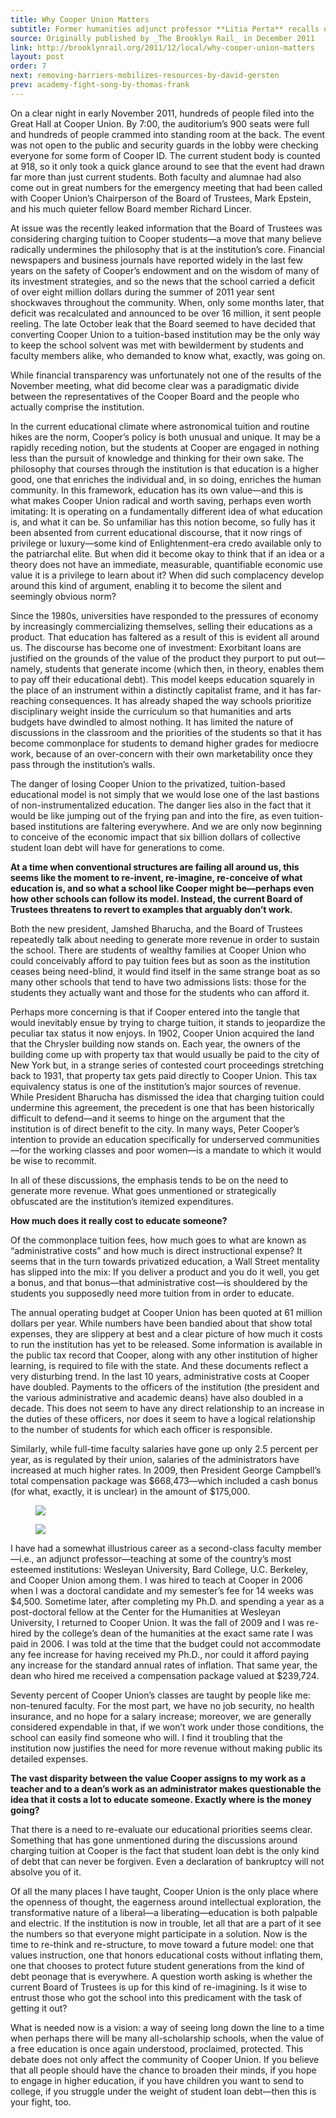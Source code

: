 ```yaml
---
title: Why Cooper Union Matters
subtitle: Former humanities adjunct professor **Litia Perta** recalls one of the first community summits following the announcement of Cooper's financial problems.
source: Originally published by _The Brooklyn Rail_ in December 2011
link: http://brooklynrail.org/2011/12/local/why-cooper-union-matters
layout: post
order: 7
next: removing-barriers-mobilizes-resources-by-david-gersten
prev: academy-fight-song-by-thomas-frank
---
```

On a clear night in early November 2011, hundreds of people filed into the Great Hall at Cooper Union. By 7:00, the auditorium’s 900 seats were full and hundreds of people crammed into standing room at the back. The event was not open to the public and security guards in the lobby were checking everyone for some form of Cooper ID. The current student body is counted at 918, so it only took a quick glance around to see that the event had drawn far more than just current students. Both faculty and alumnae had also come out in great numbers for the emergency meeting that had been called with Cooper Union’s Chairperson of the Board of Trustees, Mark Epstein, and his much quieter fellow Board member Richard Lincer.

At issue was the recently leaked information that the Board of Trustees was considering charging tuition to Cooper students—a move that many believe radically undermines the philosophy that is at the institution’s core. Financial newspapers and business journals have reported widely in the last few years on the safety of Cooper’s endowment and on the wisdom of many of its investment strategies, and so the news that the school carried a deficit of over eight million dollars during the summer of 2011 year sent shockwaves throughout the community. When, only some months later, that deficit was recalculated and announced to be over 16 million, it sent people reeling. The late October leak that the Board seemed to have decided that converting Cooper Union to a tuition-based institution may be the only way to keep the school solvent was met with bewilderment by students and faculty members alike, who demanded to know what, exactly, was going on.

While financial transparency was unfortunately not one of the results of the November meeting, what did become clear was a paradigmatic divide between the representatives of the Cooper Board and the people who actually comprise the institution. 

In the current educational climate where astronomical tuition and routine hikes are the norm, Cooper’s policy is both unusual and unique. It may be a rapidly receding notion, but the students at Cooper are engaged in nothing less than the pursuit of knowledge and thinking for their own sake. The philosophy that courses through the institution is that education is a higher good, one that enriches the individual and, in so doing, enriches the human community. In this framework, education has its own value—and this is what makes Cooper Union radical and worth saving, perhaps even worth imitating: It is operating on a fundamentally different idea of what education is, and what it can be. So unfamiliar has this notion become, so fully has it been absented from current educational discourse, that it now rings of privilege or luxury—some kind of Enlightenment-era credo available only to the patriarchal elite. But when did it become okay to think that if an idea or a theory does not have an immediate, measurable, quantifiable economic use value it is a privilege to learn about it? When did such complacency develop around this kind of argument, enabling it to become the silent and seemingly obvious norm?

Since the 1980s, universities have responded to the pressures of economy by increasingly commercializing themselves, selling their educations as a product. That education has faltered as a result of this is evident all around us. The discourse has become one of investment: Exorbitant loans are justified on the grounds of the value of the product they purport to put out—namely, students that generate income (which then, in theory, enables them to pay off their educational debt). This model keeps education squarely in the place of an instrument within a distinctly capitalist frame, and it has far-reaching consequences. It has already shaped the way schools prioritize disciplinary weight inside the curriculum so that humanities and arts budgets have dwindled to almost nothing. It has limited the nature of discussions in the classroom and the priorities of the students so that it has become commonplace for students to demand higher grades for mediocre work, because of an over-concern with their own marketability once they pass through the institution’s walls.

The danger of losing Cooper Union to the privatized, tuition-based educational model is not simply that we would lose one of the last bastions of non-instrumentalized education. The danger lies also in the fact that it would be like jumping out of the frying pan and into the fire, as even tuition-based institutions are faltering everywhere. And we are only now beginning to conceive of the economic impact that six billion dollars of collective student loan debt will have for generations to come. 

<strong class="pull">At a time when conventional structures are failing all around us, this seems like the moment to re-invent, re-imagine, re-conceive of what education is, and so what a school like Cooper might be—perhaps even how other schools can follow its model. Instead, the current Board of Trustees threatens to revert to examples that arguably don’t work.</strong>

Both the new president, Jamshed Bharucha, and the Board of Trustees repeatedly talk about needing to generate more revenue in order to sustain the school. There are students of wealthy families at Cooper Union who could conceivably afford to pay tuition fees but as soon as the institution ceases being need-blind, it would find itself in the same strange boat as so many other schools that tend to have two admissions lists: those for the students they actually want and those for the students who can afford it. 

Perhaps more concerning is that if Cooper entered into the tangle that would inevitably ensue by trying to charge tuition, it stands to jeopardize the peculiar tax status it now enjoys. In 1902, Cooper Union acquired the land that the Chrysler building now stands on. Each year, the owners of the building come up with property tax that would usually be paid to the city of New York but, in a strange series of contested court proceedings stretching back to 1931, that property tax gets paid directly to Cooper Union. This tax equivalency status is one of the institution’s major sources of revenue. While President Bharucha has dismissed the idea that charging tuition could undermine this agreement, the precedent is one that has been historically difficult to defend—and it seems to hinge on the argument that the institution is of direct benefit to the city. In many ways, Peter Cooper’s intention to provide an education specifically for underserved communities—for the working classes and poor women—is a mandate to which it would be wise to recommit.

In all of these discussions, the emphasis tends to be on the need to generate more revenue. What goes unmentioned or strategically obfuscated are the institution’s itemized expenditures. 

<strong class="pull">How much does it really cost to educate someone?</strong>

Of the commonplace tuition fees, how much goes to what are known as “administrative costs” and how much is direct instructional expense? It seems that in the turn towards privatized education, a Wall Street mentality has slipped into the mix: If you deliver a product and you do it well, you get a bonus, and that bonus—that administrative cost—is shouldered by the students you supposedly need more tuition from in order to educate.

The annual operating budget at Cooper Union has been quoted at 61 million dollars per year. While numbers have been bandied about that show total expenses, they are slippery at best and a clear picture of how much it costs to run the institution has yet to be released. Some information is available in the public tax record that Cooper, along with any other institution of higher learning, is required to file with the state. And these documents reflect a very disturbing trend. In the last 10 years, administrative costs at Cooper have doubled. Payments to the officers of the institution (the president and the various administrative and academic deans) have also doubled in a decade. This does not seem to have any direct relationship to an increase in the duties of these officers, nor does it seem to have a logical relationship to the number of students for which each officer is responsible.

Similarly, while full-time faculty salaries have gone up only 2.5 percent per year, as is regulated by their union, salaries of the administrators have increased at much higher rates. In 2009, then President George Campbell’s total compensation package was $668,473—which included a cash bonus (for what, exactly, it is unclear) in the amount of $175,000.

<figure class="pull-left">
	<img src="{{site.baseurl}}/img/background/vision.jpg">
</figure>

<figure class="pull-right">
	<img src="{{site.baseurl}}/img/background/jamshed-bharucha-salary.jpg">
</figure>

I have had a somewhat illustrious career as a second-class faculty member—i.e., an adjunct professor—teaching at some of the country’s most esteemed institutions: Wesleyan University, Bard College, U.C. Berkeley, and Cooper Union among them. I was hired to teach at Cooper in 2006 when I was a doctoral candidate and my semester’s fee for 14 weeks was $4,500. Sometime later, after completing my Ph.D. and spending a year as a post-doctoral fellow at the Center for the Humanities at Wesleyan University, I returned to Cooper Union. It was the fall of 2009 and I was re-hired by the college’s dean of the humanities at the exact same rate I was paid in 2006. I was told at the time that the budget could not accommodate any fee increase for having received my Ph.D., nor could it afford paying any increase for the standard annual rates of inflation. That same year, the dean who hired me received a compensation package valued at $239,724.

Seventy percent of Cooper Union’s classes are taught by people like me: non-tenured faculty. For the most part, we have no job security, no health insurance, and no hope for a salary increase; moreover, we are generally considered expendable in that, if we won’t work under those conditions, the school can easily find someone who will. I find it troubling that the institution now justifies the need for more revenue without making public its detailed expenses. 

<strong class="pull">The vast disparity between the value Cooper assigns to my work as a teacher and to a dean’s work as an administrator makes questionable the idea that it costs a lot to educate someone. Exactly where is the money going?</strong>

That there is a need to re-evaluate our educational priorities seems clear. Something that has gone unmentioned during the discussions around charging tuition at Cooper is the fact that student loan debt is the only kind of debt that can never be forgiven. Even a declaration of bankruptcy will not absolve you of it.

Of all the many places I have taught, Cooper Union is the only place where the openness of thought, the eagerness around intellectual exploration, the transformative nature of a liberal—a liberating—education is both palpable and electric. If the institution is now in trouble, let all that are a part of it see the numbers so that everyone might participate in a solution. Now is the time to re-think and re-structure, to move toward a future model: one that values instruction, one that honors educational costs without inflating them, one that chooses to protect future student generations from the kind of debt peonage that is everywhere. A question worth asking is whether the current Board of Trustees is up for this kind of re-imagining. Is it wise to entrust those who got the school into this predicament with the task of getting it out?

What is needed now is a vision: a way of seeing long down the line to a time when perhaps there will be many all-scholarship schools, when the value of a free education is once again understood, proclaimed, protected. This debate does not only affect the community of Cooper Union. If you believe that all people should have the chance to broaden their minds, if you hope to engage in higher education, if you have children you want to send to college, if you struggle under the weight of student loan debt—then this is your fight, too.